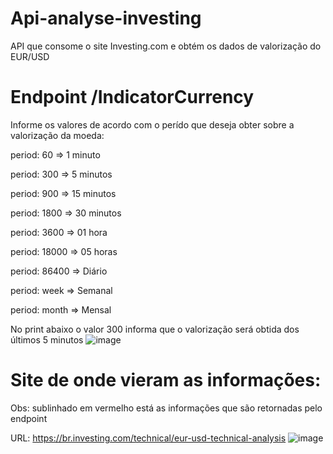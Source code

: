 # Api-analyse-investing
API que consome o site Investing.com e obtém os dados de valorização do EUR/USD

# Endpoint /IndicatorCurrency
Informe os valores de acordo com o perído que deseja obter sobre a valorização da moeda:

period: 60 => 1 minuto

period: 300 => 5 minutos

period: 900 => 15 minutos

period: 1800 => 30 minutos

period: 3600 => 01 hora

period: 18000 => 05 horas

period: 86400 => Diário

period: week => Semanal

period: month => Mensal


No print abaixo o valor 300 informa que o valorização será obtida dos últimos 5 minutos
![image](https://github.com/MCaetanoPJ/Api-analyse-investing/assets/39209992/c25a5aca-03c5-4123-805a-eab0ff59b059)

# Site de onde vieram as informações:

Obs: sublinhado em vermelho está as  informações que são retornadas pelo endpoint

URL: https://br.investing.com/technical/eur-usd-technical-analysis
![image](https://github.com/MCaetanoPJ/Api-analyse-investing/assets/39209992/71fa8bf0-1678-4403-a73b-c7ea8c6acc6c)

